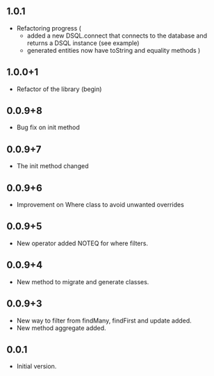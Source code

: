 ## 1.0.1

- Refactoring progress (
    - added a new DSQL.connect that connects to the database and returns a DSQL instance (see example)
    - generated entities now have toString and equality methods
)

## 1.0.0+1

- Refactor of the library (begin)

## 0.0.9+8

- Bug fix on init method

## 0.0.9+7

- The init method changed

## 0.0.9+6

- Improvement on Where class to avoid unwanted overrides

## 0.0.9+5

- New operator added NOTEQ for where filters.

## 0.0.9+4

- New method to migrate and generate classes.

## 0.0.9+3

- New way to filter from findMany, findFirst and update added.
- New method aggregate added.

## 0.0.1

- Initial version.